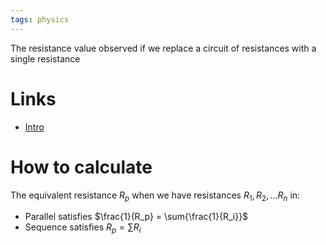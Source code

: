 ```yaml
---
tags: physics
---
```


The resistance value observed if we replace a circuit of resistances with a single resistance

# Links
- [Intro](https://www.electrical4u.com/equivalent-resistance/)

# How to calculate

The equivalent resistance $R_p$ when we have resistances $R_1, R_2, ... R_n$ in:
- Parallel satisfies $\frac{1}{R_p} = \sum{\frac{1}{R_i}}$ 
- Sequence satisfies $R_p = \sum{R_i}$ 